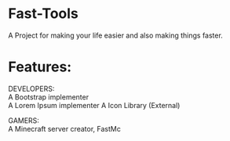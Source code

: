 # Fast-Tools 
A Project for making your life easier and also making things faster.

# Features:

DEVELOPERS: <br>
A Bootstrap implementer <br>
A Lorem Ipsum implementer
A Icon Library (External)

GAMERS: <br>
A Minecraft server creator, FastMc

